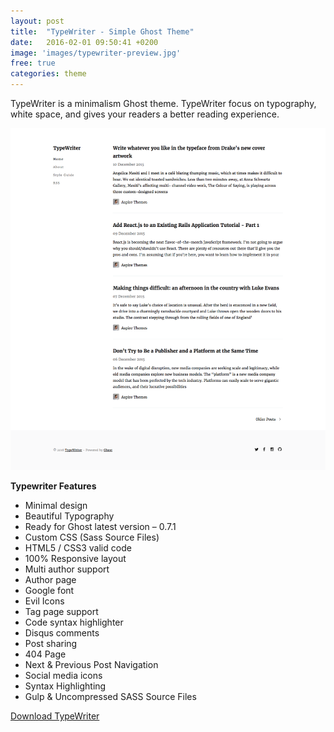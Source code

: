 ```yaml
---
layout: post
title:  "TypeWriter - Simple Ghost Theme"
date:   2016-02-01 09:50:41 +0200
image: 'images/typewriter-preview.jpg'
free: true
categories: theme
---
```


TypeWriter is a minimalism Ghost theme. TypeWriter focus on typography, white space, and gives your readers a better reading experience.

![typewriter-ghost-full-preview](/images/typewriter-ghost-full-preview.png)

**Typewriter Features**

- Minimal design
- Beautiful Typography
- Ready for Ghost latest version – 0.7.1
- Custom CSS (Sass Source Files)
- HTML5 / CSS3 valid code
- 100% Responsive layout
- Multi author support
- Author page
- Google font
- Evil Icons
- Tag page support
- Code syntax highlighter
- Disqus comments
- Post sharing
- 404 Page
- Next &amp; Previous Post Navigation
- Social media icons
- Syntax Highlighting
- Gulp &amp; Uncompressed SASS Source Files

<a class="button button--success" href="https://github.com/aspirethemes/typewriter" target="_blank">Download TypeWriter</a>
